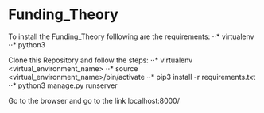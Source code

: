 # Funding_Theory

To install the Funding_Theory folllowing are the requirements:
	⋅⋅* virtualenv
	⋅⋅* python3

Clone this Repository and follow the steps:
	⋅⋅* virtualenv <virtual_environment_name> 
	⋅⋅* source <virtual_environment_name>/bin/activate
	⋅⋅* pip3 install -r requirements.txt
	⋅⋅* python3 manage.py runserver

Go to the browser and go to the link localhost:8000/
